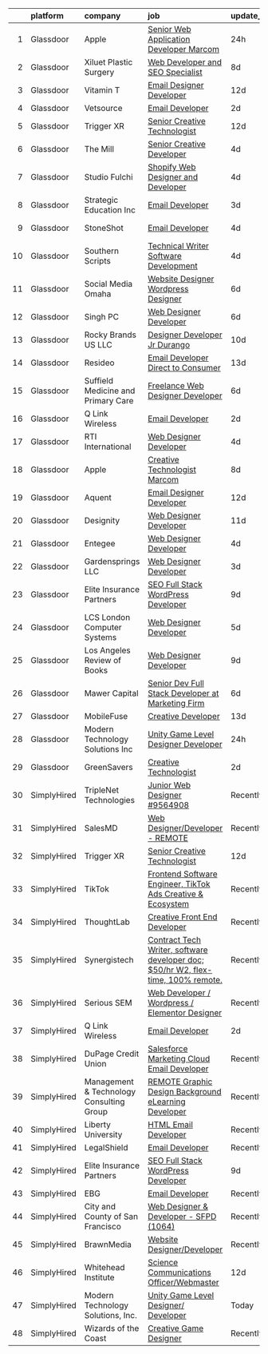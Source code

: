 

|    | platform    | company                                  | job                                                                                                                                                                                                                                                                                                                                                                                                                                                                                                                                                                                                                                                                                                                                                                                                                                                                                                                                                                                                                                                                                                                             | update_time   | location                      |
|---:|:------------|:-----------------------------------------|:--------------------------------------------------------------------------------------------------------------------------------------------------------------------------------------------------------------------------------------------------------------------------------------------------------------------------------------------------------------------------------------------------------------------------------------------------------------------------------------------------------------------------------------------------------------------------------------------------------------------------------------------------------------------------------------------------------------------------------------------------------------------------------------------------------------------------------------------------------------------------------------------------------------------------------------------------------------------------------------------------------------------------------------------------------------------------------------------------------------------------------|:--------------|:------------------------------|
|  1 | Glassdoor   | Apple                                    | [Senior Web Application Developer  Marcom](https://www.glassdoor.com/partner/jobListing.htm?pos=123&ao=1136043&s=58&guid=00000183c0baf765952c98e3151c43c8&src=GD_JOB_AD&t=SR&vt=w&cs=1_3ad5f5eb&cb=1665385822602&jobListingId=1008195877246&jrtk=3-0-1gf0blu1ejooo801-1gf0blu21ihlv800-c4cc8f4cde499c0d-)                                                                                                                                                                                                                                                                                                                                                                                                                                                                                                                                                                                                                                                                                                                                                                                                                       | 24h           | Cupertino, CA                 |
|  2 | Glassdoor   | Xiluet Plastic Surgery                   | [Web Developer and SEO Specialist](https://www.glassdoor.com/partner/jobListing.htm?pos=105&ao=1110586&s=58&guid=00000183c0baf765952c98e3151c43c8&src=GD_JOB_AD&t=SR&vt=w&ea=1&cs=1_5f5ce8b2&cb=1665385822600&jobListingId=1008177142019&cpc=B2C3004C5D07113D&jrtk=3-0-1gf0blu1ejooo801-1gf0blu21ihlv800-775077d75cd9177d--6NYlbfkN0A0p2feBN3TwtRPLKm20cpgKOK-k5pqnygCk7BWFHc1reF4KTTsYTfq75tOmYaairQzpl8Y4I_wBrRqYZTBCA__qpS59ryzLGC3kqflZMvSsTCZFhLrynlv0R6TtjpKCDtd4zxyqJrs4p7HSLcBVq5ihbVFI3BnH69_nU4zFdDc7_RfOdiogQXOfQPygfWeqpkhY_VGJGyRohFEunI2l96V91FSSYiNdicaQ3oCQp8ypMZ1jPy9z1GEn40nOHAbZvM-ucq6HOXUOttI6Uo1P9xWqhZVxRefoWvC15Y96X_7uL2rK2S1xGfkJCj-cwEshzANcBR4FE3Q6d5LOKP8s_IcbFS2dEDIH3LAv7E5t0rWFSoklCkZdecsgX1uhV3iIK0_kzFh7LQ5FCF8QS_f52T0dtOQQDvdDhxsrsLJLU4yM5c0lr5WZPZ6lvuYfy0GfCRQJzqWNnJlI6XtCtHRwimHoHWJRYuySp7MvoDAmxBMITT_sDLKi4GvmCJrwc299KRRQwb6NO00d9C9axOQIKGpcgNrFL8ei9g%3D)                                                                                                                                                                                                                       | 8d            | Miami, FL                     |
|  3 | Glassdoor   | Vitamin T                                | [Email Designer   Developer](https://www.glassdoor.com/partner/jobListing.htm?pos=113&ao=1110586&s=58&guid=00000183c0baf765952c98e3151c43c8&src=GD_JOB_AD&t=SR&vt=w&cs=1_05b88d7b&cb=1665385822601&jobListingId=1008166114322&cpc=2CAED5C921A5F994&jrtk=3-0-1gf0blu1ejooo801-1gf0blu21ihlv800-d1a7387d0770e5f3--6NYlbfkN0DMrcEu7yrtATojKJA7cEzGQ3FdRGWLh0CZQInL4ECGI6k5tN82kdM0cJmh4vC7GggOKyKtFCgegU8rXS0JkdichCA-T1cdCWtS1-_meEn3wm4MMcJ2Kfvuue71XM4farO7r0mvjSTv9UevYATKjAtHRSZWe99WkaxKLxQudPskqdWWQMxbESRvovXEyB-XyfnhVwCgoVU_eACyucR0ResEDG9ZWOoJ353EPAyZkZzL4uv3SI4_yHGO2iHi07Ctnh6wO2Cb_ZmJqHbmd-j1tdv00cOvMix1mNI0bdODq1fNKd4RktsK0jp5RxEX6IlxjfEFs9AgVByzpVx0Ao5K1tO6edaFBErzb9DvnPx_gbnQjBzFh6984vY-iTZtf7tNYS4jnDmCfwOIQzwsM-WHioxEzKIeFjaJaGfZxBrQJepCsbtPLqN2iU0GKGZGjxhOQNfniPN5ThimEwd-KV3MsZ8tFlTA5OU0xw_UqQSGcMyOLQ%3D%3D)                                                                                                                                                                                                                                                                                    | 12d           | Richmond, VA                  |
|  4 | Glassdoor   | Vetsource                                | [Email Developer](https://www.glassdoor.com/partner/jobListing.htm?pos=120&ao=1136043&s=58&guid=00000183c0baf765952c98e3151c43c8&src=GD_JOB_AD&t=SR&vt=w&cs=1_97925f31&cb=1665385822602&jobListingId=1008192686062&jrtk=3-0-1gf0blu1ejooo801-1gf0blu21ihlv800-a14716db4aee845a-)                                                                                                                                                                                                                                                                                                                                                                                                                                                                                                                                                                                                                                                                                                                                                                                                                                                | 2d            | Remote                        |
|  5 | Glassdoor   | Trigger XR                               | [Senior Creative Technologist](https://www.glassdoor.com/partner/jobListing.htm?pos=127&ao=1136043&s=58&guid=00000183c0baf765952c98e3151c43c8&src=GD_JOB_AD&t=SR&vt=w&ea=1&cs=1_093d9574&cb=1665385822603&jobListingId=1008165647440&jrtk=3-0-1gf0blu1ejooo801-1gf0blu21ihlv800-5ae31d3069c85f51-)                                                                                                                                                                                                                                                                                                                                                                                                                                                                                                                                                                                                                                                                                                                                                                                                                              | 12d           | Remote                        |
|  6 | Glassdoor   | The Mill                                 | [Senior Creative Developer](https://www.glassdoor.com/partner/jobListing.htm?pos=115&ao=1136043&s=58&guid=00000183c0baf765952c98e3151c43c8&src=GD_JOB_AD&t=SR&vt=w&ea=1&cs=1_d25c1b52&cb=1665385822601&jobListingId=1008187777918&jrtk=3-0-1gf0blu1ejooo801-1gf0blu21ihlv800-25596ddad6d95f86-)                                                                                                                                                                                                                                                                                                                                                                                                                                                                                                                                                                                                                                                                                                                                                                                                                                 | 4d            | New York, NY                  |
|  7 | Glassdoor   | Studio Fulchi                            | [Shopify Web Designer and Developer](https://www.glassdoor.com/partner/jobListing.htm?pos=121&ao=1136043&s=58&guid=00000183c0baf765952c98e3151c43c8&src=GD_JOB_AD&t=SR&vt=w&ea=1&cs=1_423d3e8c&cb=1665385822602&jobListingId=1008186259078&jrtk=3-0-1gf0blu1ejooo801-1gf0blu21ihlv800-2fb78e090b695ca9-)                                                                                                                                                                                                                                                                                                                                                                                                                                                                                                                                                                                                                                                                                                                                                                                                                        | 4d            | Remote                        |
|  8 | Glassdoor   | Strategic Education  Inc                 | [Email Developer](https://www.glassdoor.com/partner/jobListing.htm?pos=119&ao=1136043&s=58&guid=00000183c0baf765952c98e3151c43c8&src=GD_JOB_AD&t=SR&vt=w&cs=1_fd5d8bf9&cb=1665385822602&jobListingId=1008189087772&jrtk=3-0-1gf0blu1ejooo801-1gf0blu21ihlv800-493e2ae841e5327a-)                                                                                                                                                                                                                                                                                                                                                                                                                                                                                                                                                                                                                                                                                                                                                                                                                                                | 3d            | Remote                        |
|  9 | Glassdoor   | StoneShot                                | [Email Developer](https://www.glassdoor.com/partner/jobListing.htm?pos=104&ao=1110586&s=58&guid=00000183c0baf765952c98e3151c43c8&src=GD_JOB_AD&t=SR&vt=w&ea=1&cs=1_4e7d6800&cb=1665385822600&jobListingId=1008186298941&cpc=D7FE8E303655E3F3&jrtk=3-0-1gf0blu1ejooo801-1gf0blu21ihlv800-bdf50967481670e3--6NYlbfkN0AWQWaL8QHte9lvYSQ5h0mjhncN8hANoLrkcc8Vb5EP8rQ6LrysjpEqDlCPooynIFiO9g7S_T3QpKo4Dd-oc2N0LP-0JuOVSKHYHRmUjDZayyScFNiqFJtvUlOaOvUm3OW6uZOiFkvN1kei8LedMK10twVVSx5hBCY5QdecI4s3t9sE1fWIeQ6d20PtkTMOIa5Ea8Qc30hFysvn_vEEAfBnoqHGYtaIEKTp0mdxwq1cgnm2efcLjpB7PROiwMQC3OWoDkTSN-TGUv462u4NUs-ZgCnC9l5cv6-VAFXCKTfjw5K46czpC2UQ6k2kc-WQaK26rZX4moB2juLjsLO9AfB1sKr_KyzKQJMPMrDIdCyT_NFDNYX69L-1bLsgd-KogV8zcbC5jSYd8FVp_UR9Bz59Lz5o8H-Trj8fYN7i48GR-RLteAF-kiFb_dEJM17DB32QHCRQ7aoD-lI_XaGiisOhLfz2hRX2_WwU78BsZzR3-vdBaq-kQgBmKY5ohmhYORE%3D)                                                                                                                                                                                                                                                                        | 4d            | New York, NY                  |
| 10 | Glassdoor   | Southern Scripts                         | [Technical Writer   Software Development](https://www.glassdoor.com/partner/jobListing.htm?pos=110&ao=1110586&s=58&guid=00000183c0baf765952c98e3151c43c8&src=GD_JOB_AD&t=SR&vt=w&ea=1&cs=1_6e9792b4&cb=1665385822601&jobListingId=1008186011532&cpc=56C4EA4A1A191A49&jrtk=3-0-1gf0blu1ejooo801-1gf0blu21ihlv800-fc7a5b33241fd6ba--6NYlbfkN0DYXsau65uYlQuGg6TsYJYtCMw5vA3YZY0Qhd4CiMjd4RXIN088K7d3WWddUj13iiqpJUxoOU875qD47r7YkOM4s-4pMugHMLlwlrYr3BKR5UGI07lpQulFAdpyqS-FgBvZGi3qoorJHNQ2LzYN0r-zOAXcjnBd-AHeiXpB5JBzhoGiofo33N8aR3LSFV--7xsb0n6flkcaDYYC3ponGT-4uFMh8c0f53m23IjvOMFvATmuNq65r8lPmpvTtg227Tx-hOXUo4up4WiwPV_xfmQdUV8_LSimN7NRjBRtB0t1xGi7kHEsVbP75_HqOOe8kNSLty2cYU9gbItobBG5aGqDymzL35t1DDjpbSCHmQBj6N1_C8wnCv5MSYTI2w8vO1T97GEDHWPQUTZJYOhSPjajkL1vmgXgHmYAMAsGY53K1NXx4VrVJ3Cwu6TwIFFtsqzPOS7Vv5sV8f3SwmdbKUALgQRd5Uq8NgZ4zeobE6sqrQ_1fAdvJhUJ)                                                                                                                                                                                                                                                              | 4d            | Orlando, FL                   |
| 11 | Glassdoor   | Social Media Omaha                       | [Website Designer Wordpress Designer](https://www.glassdoor.com/partner/jobListing.htm?pos=122&ao=1136043&s=58&guid=00000183c0baf765952c98e3151c43c8&src=GD_JOB_AD&t=SR&vt=w&ea=1&cs=1_d84d34af&cb=1665385822602&jobListingId=1008180854038&jrtk=3-0-1gf0blu1ejooo801-1gf0blu21ihlv800-d271dd09e636cccd-)                                                                                                                                                                                                                                                                                                                                                                                                                                                                                                                                                                                                                                                                                                                                                                                                                       | 6d            | Remote                        |
| 12 | Glassdoor   | Singh PC                                 | [Web Designer Developer](https://www.glassdoor.com/partner/jobListing.htm?pos=111&ao=1110586&s=58&guid=00000183c0baf765952c98e3151c43c8&src=GD_JOB_AD&t=SR&vt=w&ea=1&cs=1_e756c2ca&cb=1665385822601&jobListingId=1008181153295&cpc=AC285F3A3ECA6BB0&jrtk=3-0-1gf0blu1ejooo801-1gf0blu21ihlv800-7fbf0008f412dd85--6NYlbfkN0DqKMLcAIUKHWfrqBJvvS4sZmLmWZERQ79hXB6mVECSty8FIX9apUkIelta8m8l--c0_ACrcImkCcGGD3oCIwPWsfBCrvrAFD2RKDgXsJvk5JZEV4rDpF_1QrsgQGY6xvSP10IF_LRm9HvhIPrU87L27tLE1WlDj4lHI2cg6u4pCb_s41G9I2qvZXj8LMOHDydN8_iLsjpZpgyNqx_m5Zvf2U_V_mL_HDorvSbBqbnktoZKnOmD52APZtlJDJ9Ws5zsQzveG1R2Plb6alCzjrSrdATRzJRDuF3BEbquYxdaDTf2QFLW0hBCbLjJSn1I-fJopskCrDnLjQG3NLoQNzOvWDsKc3iVt1FQCS6VZc22wgbuaU5WSqjWGgj2758FOrYwJujv6EDSir9FZMA-5y6Nk0yJNG_eNEdo0Hzt0J6UuZPTWmdQri5yo3RluyzMm1kUKHTijJWUcIB2DIQ25h5Wwaj22KuVcrhvc7mNc_PYxm7XtlDyujVgEdPNnbRGuWU%3D)                                                                                                                                                                                                                                                                 | 6d            | Remote                        |
| 13 | Glassdoor   | Rocky Brands US  LLC                     | [Designer Developer  Jr   Durango](https://www.glassdoor.com/partner/jobListing.htm?pos=130&ao=1136043&s=58&guid=00000183c0baf765952c98e3151c43c8&src=GD_JOB_AD&t=SR&vt=w&cs=1_bb6e3fee&cb=1665385822603&jobListingId=1008171506609&jrtk=3-0-1gf0blu1ejooo801-1gf0blu21ihlv800-30142eb6d244303e-)                                                                                                                                                                                                                                                                                                                                                                                                                                                                                                                                                                                                                                                                                                                                                                                                                               | 10d           | Nelsonville, OH               |
| 14 | Glassdoor   | Resideo                                  | [Email Developer  Direct to Consumer ](https://www.glassdoor.com/partner/jobListing.htm?pos=125&ao=1136043&s=58&guid=00000183c0baf765952c98e3151c43c8&src=GD_JOB_AD&t=SR&vt=w&cs=1_850bd03d&cb=1665385822602&jobListingId=1008163468857&jrtk=3-0-1gf0blu1ejooo801-1gf0blu21ihlv800-831786054b7fed38-)                                                                                                                                                                                                                                                                                                                                                                                                                                                                                                                                                                                                                                                                                                                                                                                                                           | 13d           | Austin, TX                    |
| 15 | Glassdoor   | Suffield Medicine and Primary Care       | [Freelance Web Designer Developer](https://www.glassdoor.com/partner/jobListing.htm?pos=116&ao=1136043&s=58&guid=00000183c0baf765952c98e3151c43c8&src=GD_JOB_AD&t=SR&vt=w&ea=1&cs=1_fcef2192&cb=1665385822601&jobListingId=1008181407224&jrtk=3-0-1gf0blu1ejooo801-1gf0blu21ihlv800-ea92a465539777bb-)                                                                                                                                                                                                                                                                                                                                                                                                                                                                                                                                                                                                                                                                                                                                                                                                                          | 6d            | Suffield, CT                  |
| 16 | Glassdoor   | Q Link Wireless                          | [Email Developer](https://www.glassdoor.com/partner/jobListing.htm?pos=101&ao=1110586&s=58&guid=00000183c0baf765952c98e3151c43c8&src=GD_JOB_AD&t=SR&vt=w&ea=1&cs=1_281a4583&cb=1665385822600&jobListingId=1008192751654&cpc=7C0AF3FAC6523A09&jrtk=3-0-1gf0blu1ejooo801-1gf0blu21ihlv800-5c92a19e245106c1--6NYlbfkN0C1n-7uwLBmXreK9Hz04i1NaXR3ByHk8AHoFYtQOHcucm5Hp_q8yY4ADvJYNzvsLTqdbwgpN8gS3HEgCF_1-eI0mgzcg6Vlz40oXj17eK7RCgb4ka2-PdaSiQ4Ba9-ccf3QqZnjOWiTG6tf-vP8h_Fojv9ZfshuJZ6sF5O4jVXugs-vKc1D8sn09cILZ7uPP2ay6Q3CsfvEHK3BiGBVYoM8UlgySpm_hSI8Mbd34Fzj-cDlIeYHmutsTSJT7FGKEk3F13nPvZX1jQ5KKSLQEM3pKJWYJ28kvLBvGvUPwQgsnFxf1VlqVKWqedmCG6R23nSTqLi8WD6sdlxqs9KaOpLrbp7bbcvf52EVm-hEsJXnzbynM2KaFtwgidLddhATqQIIqUxGgAikNm4jrj9ynUMpboNliu8r_ivntR6deyr1lBkgTg3tp4HKc6ORhe6zacDRBdjnRN8Cr9NvsyojbRzqECZA065DvgGIPERP7aGmVLds1n1oAc2AjEusKCU4eYzP8_uA0ddJPw%3D%3D)                                                                                                                                                                                                                                                          | 2d            | Dania, FL                     |
| 17 | Glassdoor   | RTI International                        | [Web Designer Developer](https://www.glassdoor.com/partner/jobListing.htm?pos=126&ao=1136043&s=58&guid=00000183c0baf765952c98e3151c43c8&src=GD_JOB_AD&t=SR&vt=w&cs=1_e145c7dd&cb=1665385822603&jobListingId=1008186894252&jrtk=3-0-1gf0blu1ejooo801-1gf0blu21ihlv800-2dd8e60573c43162-)                                                                                                                                                                                                                                                                                                                                                                                                                                                                                                                                                                                                                                                                                                                                                                                                                                         | 4d            | Durham, NC                    |
| 18 | Glassdoor   | Apple                                    | [Creative Technologist  Marcom](https://www.glassdoor.com/partner/jobListing.htm?pos=117&ao=1136043&s=58&guid=00000183c0baf765952c98e3151c43c8&src=GD_JOB_AD&t=SR&vt=w&cs=1_61a7fd61&cb=1665385822602&jobListingId=1008177549340&jrtk=3-0-1gf0blu1ejooo801-1gf0blu21ihlv800-7532c08ae817f6f1-)                                                                                                                                                                                                                                                                                                                                                                                                                                                                                                                                                                                                                                                                                                                                                                                                                                  | 8d            | Cupertino, CA                 |
| 19 | Glassdoor   | Aquent                                   | [Email Designer   Developer](https://www.glassdoor.com/partner/jobListing.htm?pos=112&ao=1110586&s=58&guid=00000183c0baf765952c98e3151c43c8&src=GD_JOB_AD&t=SR&vt=w&cs=1_62fb7090&cb=1665385822601&jobListingId=1008166262011&cpc=9908D8D4413DBB8A&jrtk=3-0-1gf0blu1ejooo801-1gf0blu21ihlv800-622daec645d04420--6NYlbfkN0DMrcEu7yrtATojKJA7cEzGQ3FdRGWLh0CZQInL4ECGI9gD0Wolx9R2v-Aex0-GK041Xi4dp_6ULFO3w_3LjU2BMF0LvuMsSSgW2c2SrVk5hdgSQpFu_tq878gARf3FLqSuPRG17dymVYsAydq41QtQqFJ_aWvMga7qWcq_H2p5jJGrGHwTm1mKAM0g9Oe28S3fVwbBkJNaxE8BtjV7TYdYS72hw2yqveSrgxitzrsPzjPOjd22K7zenTT5giGTZ4GJ4S-gB54aMmaCEHnEdIiPpz5OTB-TwAyO-OxMbe1uvwh6feZTxszs6MH606cqLfcxtxIj9dN2LXlBFmJ9jlg-NQMtzBIaGch160qjkBa1GXGbradSaRCCOp8LVfwFJSoyEjdgXbsmBzBOv6ngTLpeY4SCK9zdF6BpIdCJwJu7hgRs_-jeCSpt_AoCmb6YDP8-KP-4gzDcOQ%3D%3D)                                                                                                                                                                                                                                                                                                                    | 12d           | Richmond, VA                  |
| 20 | Glassdoor   | Designity                                | [Web Designer Developer](https://www.glassdoor.com/partner/jobListing.htm?pos=118&ao=1136043&s=58&guid=00000183c0baf765952c98e3151c43c8&src=GD_JOB_AD&t=SR&vt=w&ea=1&cs=1_aab04612&cb=1665385822602&jobListingId=1008168777340&jrtk=3-0-1gf0blu1ejooo801-1gf0blu21ihlv800-35c27d05ffd76b06-)                                                                                                                                                                                                                                                                                                                                                                                                                                                                                                                                                                                                                                                                                                                                                                                                                                    | 11d           | Remote                        |
| 21 | Glassdoor   | Entegee                                  | [Web Designer Developer](https://www.glassdoor.com/partner/jobListing.htm?pos=114&ao=1110586&s=58&guid=00000183c0baf765952c98e3151c43c8&src=GD_JOB_AD&t=SR&vt=w&ea=1&cs=1_23f5b7b6&cb=1665385822602&jobListingId=1008186001516&cpc=3BA4CE39D5B5DEF5&jrtk=3-0-1gf0blu1ejooo801-1gf0blu21ihlv800-ce0a4c532bbafd9c--6NYlbfkN0D6OzZjpD_hbicRkMZwNNvvxSeL23iIfvaC4EytleQ8zDIpz0YQ5KbISa7_Zvw6kCwpGoDMKWWw8-lcIKmo1wK3V8I13pXwF2B-2PYBG1y_O61fBSOfaJdvqURLnZa5QgOIgEG1wOS7BtPF9XUhqFHcwbgpQ5_o41DmY1NdhCnDG-ieiM3edJdqq7gOas0-HSHzmGGQ5iAXIgo6HZapDQ-mLDOyuEAokU5dJTvVFK3LsCDmhEo65vLgUPk24NpOGSmche6N6Rxf53aJ9ueZxk0sPY3b0I9r3hiR6ZGy7FCSMrLU06Ku-XVeI7h4CkBWjHP8nemOq-2w-QgR0SnXWkqg3ypUTQOYH-8kvI61K1_CWFi7lwT6rfp79QsahfDoWwOS1lnkOkj4OcPbHgmrhxoVv8ap4YXBIVICOw7JTENSJkEQT0Fo7iIMoMO6P1ulyTUWV6WCvA_5mizS5aPf5hQGQ16PJnz3qqCc6woQ3CFSosOvdpv8sXe5jNXy-43sD-7RrfDdd5N4HA%3D%3D)                                                                                                                                                                                                                                                   | 4d            | Rock Island, IL               |
| 22 | Glassdoor   | Gardensprings  LLC                       | [Web Designer Developer](https://www.glassdoor.com/partner/jobListing.htm?pos=124&ao=1136043&s=58&guid=00000183c0baf765952c98e3151c43c8&src=GD_JOB_AD&t=SR&vt=w&ea=1&cs=1_2c735d32&cb=1665385822602&jobListingId=1008189723585&jrtk=3-0-1gf0blu1ejooo801-1gf0blu21ihlv800-d257a5f692369589-)                                                                                                                                                                                                                                                                                                                                                                                                                                                                                                                                                                                                                                                                                                                                                                                                                                    | 3d            | Mesa, AZ                      |
| 23 | Glassdoor   | Elite Insurance Partners                 | [SEO Full Stack WordPress Developer](https://www.glassdoor.com/partner/jobListing.htm?pos=107&ao=1110586&s=58&guid=00000183c0baf765952c98e3151c43c8&src=GD_JOB_AD&t=SR&vt=w&ea=1&cs=1_e3d7fdb9&cb=1665385822600&jobListingId=1008173822027&cpc=2187E14FC6F1B769&jrtk=3-0-1gf0blu1ejooo801-1gf0blu21ihlv800-34c1c996e6b9a190--6NYlbfkN0B4jp5mfsiLEiFpPCxOna81i2z6rJx9ZIZWhVZJ6SFnYZ7YDYdNV5lw85GKHJkZ2TQnfyPcWE2m34-7RG35AgW_cWA06QimH2pQAfQJj0iTHe2VvQjAeCqJ0BotY1W7F9vLixrtiSPEtwQbUs6fMRo0-vDLf6ChE1XcYLOhFzPKTf7pB2F0cIl3P4H9VGuylR__Rwp-GJWeRy0BnppX3grU4hrcEpInTChL0aprfismeQC18tzZN4usAs85MnBoFR88o83zRRRaNbPDdtKhiPB_0oQETV8cV8qfbszZoJ5ifPC7IJoLE0uxv66Nu88NIoQIh7yphhDxt7_jWZJ09yTt-X-JkYqmsTZU-JcRUy-2pfqjY4tSB3rmty5fD0nA3pU1O3og2MqWrGFAw8KEOaXBNUAg7HPsVfbfD7znK2VuDHxFAwSrkUh-31SXv6pgGXT7RoVSxSj2ME9B7VclQm13s5ehLMbVQ01mchf2yZE0Ws2TYP-yl5eO279l9zt9i81ahufu6J-KFwkbhQx2Vi0ZY0U-MMuU8ho%3D)                                                                                                                                                                                                                     | 9d            | Remote                        |
| 24 | Glassdoor   | LCS   London Computer Systems            | [Web Designer Developer](https://www.glassdoor.com/partner/jobListing.htm?pos=108&ao=1110586&s=58&guid=00000183c0baf765952c98e3151c43c8&src=GD_JOB_AD&t=SR&vt=w&ea=1&cs=1_e463fcd5&cb=1665385822601&jobListingId=1008183533047&cpc=451933188B21919D&jrtk=3-0-1gf0blu1ejooo801-1gf0blu21ihlv800-c15155c72adbc2f5--6NYlbfkN0CckLY1Y7Nzm7RAXoTq-bvgsovIKUj47znE7HlWw5vlrDWT7l6GaPFsZiavTqzdiZcPaRYL7RPCAQAFeD0zl4t8BJ0OPQn4AkLhD6s1piB3Tg66UgwckIB-Z3CLHCtz3UouYFJmcBgbuB3eW-V7AfI-aGn-_5AJKMKO0KiRcdj6aWbv4t1v0SR3juGyPsODUtwkaI4iRqmJqRnGcV4EoaOGid4jSn3UQ26oJtjcPP9rlOF-jF6c3YmNobEnrdGHmiZxcHYiWMSxHBLFdJywRfTzI_TR36FlMRErImY0ppYTTZVjhl3xkZKELyBZikFbFptaHzMyd2ssqdlgSOzqbF7CL5UZXfCi9YFjHs0iqokWNl2ek3ZFsAO9ci_HAd1TdUwosWw5p7ANVfJ240OGHHO4n7AXFQ0VZZndgl9tc-GkOdhWixGv2EKv8fcyBf_X-_Ud4oh8TNKvIWJGYj7ln2MSfvVcSP_jKG76OZs5nYIZ2sQIkJlbwgJuPo_nwqlo0lpBRYNsASZ_nqgTg2Qp0TV4ecjpJJwm15INgEaUKi0gOIv9OvODXauLQHk9DVNYgyDTcEMR1-xTvykob3B3jJugCV2b62agB7TF37JdO98J_y1zHEWWcLbbLjSkOEvBRqGqTTbdooUrQRBS4BlgNaRLWs2nU5oOLkMry-d-cT1q7djc-QhEnkH0n1_XOCR-l4FPId36O_ippL4H3_PJczXEmW_GLpAVj3X9M9Jtu_0Aw9loMv6v0KVmerJV91Y4OvI%3D) | 5d            | Cincinnati, OH                |
| 25 | Glassdoor   | Los Angeles Review of Books              | [Web Designer   Developer](https://www.glassdoor.com/partner/jobListing.htm?pos=129&ao=1136043&s=58&guid=00000183c0baf765952c98e3151c43c8&src=GD_JOB_AD&t=SR&vt=w&ea=1&cs=1_20c188af&cb=1665385822603&jobListingId=1008174927300&jrtk=3-0-1gf0blu1ejooo801-1gf0blu21ihlv800-4f36b836f298580a-)                                                                                                                                                                                                                                                                                                                                                                                                                                                                                                                                                                                                                                                                                                                                                                                                                                  | 9d            | Los Angeles, CA               |
| 26 | Glassdoor   | Mawer Capital                            | [Senior Dev  Full Stack Developer at Marketing Firm](https://www.glassdoor.com/partner/jobListing.htm?pos=106&ao=1110586&s=58&guid=00000183c0baf765952c98e3151c43c8&src=GD_JOB_AD&t=SR&vt=w&ea=1&cs=1_5184c918&cb=1665385822600&jobListingId=1008180971868&cpc=AD6D47FFA8B547F8&jrtk=3-0-1gf0blu1ejooo801-1gf0blu21ihlv800-9d79c4cf6e48fac5--6NYlbfkN0BzyIYrTMR_AjNKh_kvAG8N613gtHPANQ3sdLTkrtBd-8karw_UYrYBWZkgw9YBLGx4__BJxinfYksLOsOAJwp0C1Q-s5EDlSIYKqW5a-9px9towmwKhL7BUNcVkuexcKcLiJtiFWrahComGsjpD8Da4kbO9tprNWlRZjKwPB1l8Tn8StiQhEHuPq2fUAFoqKtDXu7FJTzMBEYmns-olviy28uCJBhiIOux_pfpiN323CnYLIr2J9-im5T8gOOKY_yZ8yfCDbYfz1tPK7CKX0vvc73crAYeHRs3hkGiWFa59zgdVwzJ91-z4SRicwMM1Yjd42XChZzXyaYmBJFTaHGbpprAOzhwsjqPzpZNBiYX2YhQUzE9AQibxKk_fNadzsXlKRVaQCD4gmW8t-Oy8mKPrL9LO0pgMM3y_pOfTqAfH6vAUHDEYoAs6WUE4JRips5MqirTQf2PIaA_2nRkYr62CQFC3Jr9rKC6Lx2kQG0Q4Rdc7PphzjyxCjMnn188r_weEmWvwKxSjdO6NLLhF5oJn1cbF6I928m-jOfcW7u6aBslTuOSmgEE)                                                                                                                                                                                   | 6d            | Clearwater, FL                |
| 27 | Glassdoor   | MobileFuse                               | [Creative Developer](https://www.glassdoor.com/partner/jobListing.htm?pos=128&ao=1136043&s=58&guid=00000183c0baf765952c98e3151c43c8&src=GD_JOB_AD&t=SR&vt=w&ea=1&cs=1_cfd211d8&cb=1665385822603&jobListingId=1008163492104&jrtk=3-0-1gf0blu1ejooo801-1gf0blu21ihlv800-d281310a412a87d4-)                                                                                                                                                                                                                                                                                                                                                                                                                                                                                                                                                                                                                                                                                                                                                                                                                                        | 13d           | Remote                        |
| 28 | Glassdoor   | Modern Technology Solutions  Inc         | [Unity Game Level Designer  Developer](https://www.glassdoor.com/partner/jobListing.htm?pos=102&ao=1110586&s=58&guid=00000183c0baf765952c98e3151c43c8&src=GD_JOB_AD&t=SR&vt=w&cs=1_7d17a538&cb=1665385822600&jobListingId=1008194658817&cpc=E04C949A9101C6A2&jrtk=3-0-1gf0blu1ejooo801-1gf0blu21ihlv800-1d091a84320ef27f--6NYlbfkN0C26OT7h5zXl7z1yVTYwN1d43osiYS9hmGqw_eY7i5KFzRWaSyxghJjTLzNEsEWeJgO6DAlva_98o70FxtUGtjHZ11Ng2Qox0PGkGJa93ow7KQGi0t4G1vk5i5Y03kCuv9ftfBJi42L67LFzHZsInyLmBTkrsJxNmU1GeVzAR657znOyJo0E0gBbq6gZqNlo0NFTezHPMXI2J8N_eQpJqgnd7Bxyz566uyWn_Et035IC9Df2wCjrFkciAynf3fQcfi6DlO-trTWbiM8YVdoN-fnggYNUN6rRX9oTDPwIr6if8Y4W7NwqyfRnskQDPab2Csn8vTl-o-ytLPBl_3I1b6qiX29xg2y3rvvIL7fu-sp21QlCgo659qcO2eSPVC4N1F-l3lQlIiU5tOnjhxIkyzMDANUx6u1gO-540QP-0BtOWkUtVDe8e5McemTo81fOEKnt82F5DHhYg%3D%3D)                                                                                                                                                                                                                                                                                                          | 24h           | Huntsville, AL                |
| 29 | Glassdoor   | GreenSavers                              | [Creative Technologist](https://www.glassdoor.com/partner/jobListing.htm?pos=103&ao=1110586&s=58&guid=00000183c0baf765952c98e3151c43c8&src=GD_JOB_AD&t=SR&vt=w&ea=1&cs=1_1ad99bb2&cb=1665385822600&jobListingId=1008193137209&cpc=E509DD49A6927373&jrtk=3-0-1gf0blu1ejooo801-1gf0blu21ihlv800-7342d93531441c87--6NYlbfkN0Bd_PWDsrzzA6Rzf0Mn7zy1GmXtMhkG5wXOggEq-9GCROT-U96f1Z_4qnCxOgRvgy9UjbfVJakL9r4mz-kLPqMsAyvQAdiFwcoMLW9y5RHpGjuLLgFKeixQTEUfPGDAYACa6HP_EvwEB8nnFLE1orsCTtiQXz-Zk6DG65skT03wrQ9iABVhGcKZISyQNvKqCsUTI2HcjhY1S2FwUABEoEobWtuQ9AHYEMFYiFNaZM0Ks2fpNIZ9QbpDCmuKp86GpXJAbdIDIjHB5x0M14dM-sRwnn4KKy3sZZzUHU8w08UQtgHcX3FovBfmgyQ4AzvN-1m7tE6g1o91DwQuuZq6gj0X3L8PPG6F3ZEcJEPiBmVyNYR_hQfxF3GBkb97cvncpt_9MXRnsQEh1l-wQ8i6WN3_R7D5_qhTEee3NWexyJWCc-kIegOLNSmpD8x9EjoyoSeDfIzUW_AI5nVt14F_KdLVfz-v5o7snngueZPP-S09gc0xvvoBlWOq0IX1n58FhAorn8xsHNZu50KhooRwmPUe)                                                                                                                                                                                                                                                | 2d            | Portland, OR                  |
| 30 | SimplyHired | TripleNet Technologies                   | [Junior Web Designer #9564908](https://www.simplyhired.com/job/5mGkCUlampgaJ7Nx7F0DHR86LmSemwkWtpO09-J-_n7_2nU2V3Ccpg?q=creative+developer)                                                                                                                                                                                                                                                                                                                                                                                                                                                                                                                                                                                                                                                                                                                                                                                                                                                                                                                                                                                     | Recently      | Bellevue, WA                  |
| 31 | SimplyHired | SalesMD                                  | [Web Designer/Developer - REMOTE](https://www.simplyhired.com/job/shz6T1_bt6A4MyB3Fu24pVUr51-_jhx7z3c-rIUax7Hnu4p9hvkNcg?q=creative+developer)                                                                                                                                                                                                                                                                                                                                                                                                                                                                                                                                                                                                                                                                                                                                                                                                                                                                                                                                                                                  | Recently      | Remote                        |
| 32 | SimplyHired | Trigger XR                               | [Senior Creative Technologist](https://www.simplyhired.com/job/gC0fzzOR5qgEJJ30ihFH_7_bCERz387ernsuez7pAmqDBTjo2DRp5w?q=creative+developer)                                                                                                                                                                                                                                                                                                                                                                                                                                                                                                                                                                                                                                                                                                                                                                                                                                                                                                                                                                                     | 12d           | Remote                        |
| 33 | SimplyHired | TikTok                                   | [Frontend Software Engineer, TikTok Ads Creative & Ecosystem](https://www.simplyhired.com/job/JPTG0AKrjFcB48lzSaaE9qBK9ZfaXqAd4k-FPeZpsvpDtgi3PQdIow?q=creative+developer)                                                                                                                                                                                                                                                                                                                                                                                                                                                                                                                                                                                                                                                                                                                                                                                                                                                                                                                                                      | Recently      | Mountain View, CA +1 location |
| 34 | SimplyHired | ThoughtLab                               | [Creative Front End Developer](https://www.simplyhired.com/job/mgyrVi9xGEdxnGefTgk-b1MEAbWAmB7-1ZjyK984IfKjhJP0_X6Krg?q=creative+developer)                                                                                                                                                                                                                                                                                                                                                                                                                                                                                                                                                                                                                                                                                                                                                                                                                                                                                                                                                                                     | Recently      | Remote                        |
| 35 | SimplyHired | Synergistech                             | [Contract Tech Writer, software developer doc; $50/hr W2, flex-time, 100% remote.](https://www.simplyhired.com/job/RsU31mOh80Jmmo7WTgmur_p1hgEjCAW3Ni0kvM1M5qdfpIHKCj7tvw?q=creative+developer)                                                                                                                                                                                                                                                                                                                                                                                                                                                                                                                                                                                                                                                                                                                                                                                                                                                                                                                                 | Recently      | United States                 |
| 36 | SimplyHired | Serious SEM                              | [Web Developer / Wordpress / Elementor Designer](https://www.simplyhired.com/job/aCf_9_ugq9Xy9HyGkNLILKPG6qCWF7PUYz5r9eHDEN88XxCoYc1qPA?q=creative+developer)                                                                                                                                                                                                                                                                                                                                                                                                                                                                                                                                                                                                                                                                                                                                                                                                                                                                                                                                                                   | Recently      | Remote                        |
| 37 | SimplyHired | Q Link Wireless                          | [Email Developer](https://www.simplyhired.com/job/6XuEQt1TY25v6ozsHo7Zb71okIAVyBWtazK9yKYt0uwyCj7EqsXANg?q=creative+developer)                                                                                                                                                                                                                                                                                                                                                                                                                                                                                                                                                                                                                                                                                                                                                                                                                                                                                                                                                                                                  | 2d            | Dania, FL                     |
| 38 | SimplyHired | DuPage Credit Union                      | [Salesforce Marketing Cloud Email Developer](https://www.simplyhired.com/job/KP4Ji5X7xfT8ji3uxFpuXMEuE4-BWNYLw_x8z9zocs-NjnwqbbHK_g?q=creative+developer)                                                                                                                                                                                                                                                                                                                                                                                                                                                                                                                                                                                                                                                                                                                                                                                                                                                                                                                                                                       | Recently      | Naperville, IL                |
| 39 | SimplyHired | Management & Technology Consulting Group | [REMOTE Graphic Design Background eLearning Developer](https://www.simplyhired.com/job/Yn_o2Gb2AbKzyjtWucTQthiRvYC2V5L3429cwVlSBtjayr1ahiOxLg?q=creative+developer)                                                                                                                                                                                                                                                                                                                                                                                                                                                                                                                                                                                                                                                                                                                                                                                                                                                                                                                                                             | Recently      | Stanford, CA +24 locations    |
| 40 | SimplyHired | Liberty University                       | [HTML Email Developer](https://www.simplyhired.com/job/n7ZBIoizNvg1vnbsiAIDufegw0i4ApkD0M26QH770WAN4RoUlue8Ew?q=creative+developer)                                                                                                                                                                                                                                                                                                                                                                                                                                                                                                                                                                                                                                                                                                                                                                                                                                                                                                                                                                                             | Recently      | Remote +1 location            |
| 41 | SimplyHired | LegalShield                              | [Email Developer](https://www.simplyhired.com/job/InTvnyVbqqJ0ZXH8aW9nGoLkyyPTA1D_lZhsgxpXdnwKdCgxXf_9kA?q=creative+developer)                                                                                                                                                                                                                                                                                                                                                                                                                                                                                                                                                                                                                                                                                                                                                                                                                                                                                                                                                                                                  | Recently      | Remote                        |
| 42 | SimplyHired | Elite Insurance Partners                 | [SEO Full Stack WordPress Developer](https://www.simplyhired.com/job/IS_kMTgaOpL9rJkD3R4SYQnCdS6teKdCCRQ0NP_3FJOO1symF0cNAg?q=creative+developer)                                                                                                                                                                                                                                                                                                                                                                                                                                                                                                                                                                                                                                                                                                                                                                                                                                                                                                                                                                               | 9d            | Remote                        |
| 43 | SimplyHired | EBG                                      | [Email Developer](https://www.simplyhired.com/job/-cs-yCRiZEIWGVWQSJEJFfGl5t6eOe1AoZ-PTBaJsYcOlpy6YtqJkA?q=creative+developer)                                                                                                                                                                                                                                                                                                                                                                                                                                                                                                                                                                                                                                                                                                                                                                                                                                                                                                                                                                                                  | Recently      | Miami, FL                     |
| 44 | SimplyHired | City and County of San Francisco         | [Web Designer & Developer - SFPD (1064)](https://www.simplyhired.com/job/_fXrjgpHtVGs40auleYhTLUsmghZmmsRBouVLvh6aed73M2-Jfczmg?q=creative+developer)                                                                                                                                                                                                                                                                                                                                                                                                                                                                                                                                                                                                                                                                                                                                                                                                                                                                                                                                                                           | Recently      | San Francisco, CA             |
| 45 | SimplyHired | BrawnMedia                               | [Website Designer/Developer](https://www.simplyhired.com/job/78BxKl1R6BpfuVu8Kpk-1cxMOjiHDgxQMPxrbQ5J7eWU9PbYxXCHNA?q=creative+developer)                                                                                                                                                                                                                                                                                                                                                                                                                                                                                                                                                                                                                                                                                                                                                                                                                                                                                                                                                                                       | Recently      | Albany, NY                    |
| 46 | SimplyHired | Whitehead Institute                      | [Science Communications Officer/Webmaster](https://www.simplyhired.com/job/zTeP-7vQjHBHjhIlO625u3ZIvmb4wC7QZhiY36dXLxow8pUehdMYlg?q=creative+developer)                                                                                                                                                                                                                                                                                                                                                                                                                                                                                                                                                                                                                                                                                                                                                                                                                                                                                                                                                                         | 12d           | Cambridge, MA                 |
| 47 | SimplyHired | Modern Technology Solutions, Inc.        | [Unity Game Level Designer/ Developer](https://www.simplyhired.com/job/KrjEM1J6LL9EhZgVckHnuwShsdYpfQP0DK3GnEoq0Jd5xvi5oRYXlw?q=creative+developer)                                                                                                                                                                                                                                                                                                                                                                                                                                                                                                                                                                                                                                                                                                                                                                                                                                                                                                                                                                             | Today         | Huntsville, AL                |
| 48 | SimplyHired | Wizards of the Coast                     | [Creative Game Designer](https://www.simplyhired.com/job/3U5NPAcld9zZ3VOc-NItCD-NzNvgqaZqPjmcmGZRZsaeN5WygOP2eA?q=creative+developer)                                                                                                                                                                                                                                                                                                                                                                                                                                                                                                                                                                                                                                                                                                                                                                                                                                                                                                                                                                                           | Recently      | Renton, WA                    |